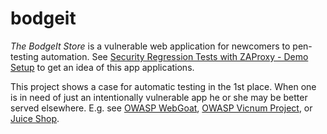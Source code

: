 # bodgeit
*The BodgeIt Store* is a vulnerable web application for newcomers to pen-testing automation. 
See [Security Regression Tests with ZAProxy - Demo Setup](https://github.com/zaproxy/zaproxy/wiki/RegTestsDemo) 
to get an idea of this app applications.

This project shows a case for automatic testing in the 1st place. 
When one is in need of just an intentionally vulnerable app he or she may be better served elsewhere. 
E.g. see 
[OWASP WebGoat](https://www.owasp.org/index.php/Category:OWASP_WebGoat_Project), 
[OWASP Vicnum Project](https://www.owasp.org/index.php/Category:OWASP_Vicnum_Project), or 
[Juice Shop](https://github.com/bkimminich/juice-shop).
